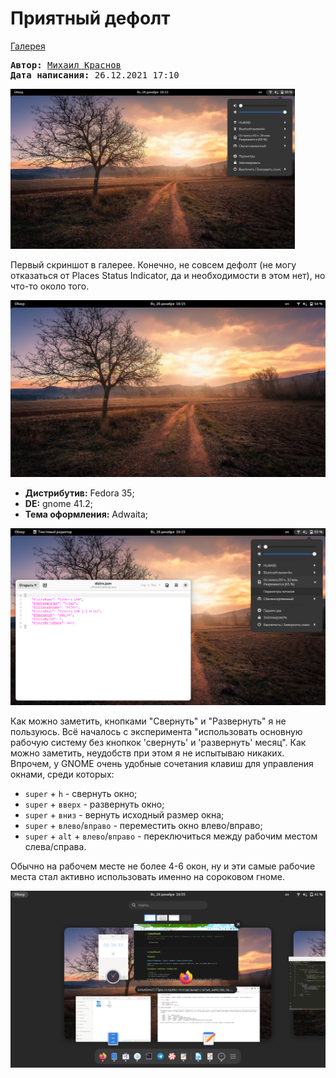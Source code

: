 # Приятный дефолт

[Галерея](../README.md)

<pre>
<strong>Автор:</strong> <a href="/LinuxSovet/Group/authors.d/Linuxoid85.html">Михаил Краснов</a>
<strong>Дата написания:</strong> 26.12.2021 17:10
</pre>

<a href="pic/1_1.png"><img src="pic/1_1.png" width="455" height="256"></a>

Первый скриншот в галерее. Конечно, не совсем дефолт (не могу отказаться от Places Status Indicator, да и необходимости в этом нет), но что-то около того.

![](pic/1.png)

* **Дистрибутив:** Fedora 35;
* **DE:** gnome 41.2;
* **Тема оформления:** Adwaita;

![](pic/1_2.png)

Как можно заметить, кнопками "Свернуть" и "Развернуть" я не пользуюсь. Всё началось с эксперимента "использовать основную рабочую систему без кнопкок 'свернуть' и 'развернуть' месяц". Как можно заметить, неудобств при этом я не испытываю никаких. Впрочем, у GNOME очень удобные сочетания клавиш для управления окнами, среди которых:

- `super` + `h` - свернуть окно;
- `super` + `вверх` - развернуть окно;
- `super` + `вниз` - вернуть исходный размер окна;
- `super` + `влево`/`вправо` - переместить окно влево/вправо;
- `super` + `alt` + `влево`/`вправо` - переключиться между рабочим местом слева/справа.

Обычно на рабочем месте не более 4-6 окон, ну и эти самые рабочие места стал активно использовать именно на сороковом гноме.

![](pic/1_3.png)
